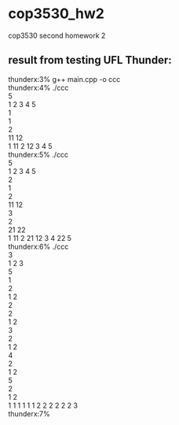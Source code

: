 # cop3530_hw2
cop3530 second homework 2

## result from testing UFL Thunder:<br>
thunderx:3% g++ main.cpp -o ccc<br>
thunderx:4% ./ccc<br>
5<br>
1 2 3 4 5<br>
1<br>
1<br>
2<br>
11 12<br>
1 11 2 12 3 4 5 <br>
thunderx:5% ./ccc<br>
5<br>
1 2 3 4 5<br>
2<br>
1<br>
2<br>
11 12<br>
3<br>
2<br>
21 22<br>
1 11 2 21 12 3 4 22 5 <br>
thunderx:6% ./ccc<br>
3<br>
1 2 3<br>
5<br>
1<br>
2<br>
1 2<br>
2<br>
2<br>
1 2<br>
3<br>
2<br>
1 2<br>
4<br>
2<br>
1 2<br>
5<br>
2<br>
1 2<br>
1 1 1 1 1 1 2 2 2 2 2 2 3<br> 
thunderx:7% <br>
